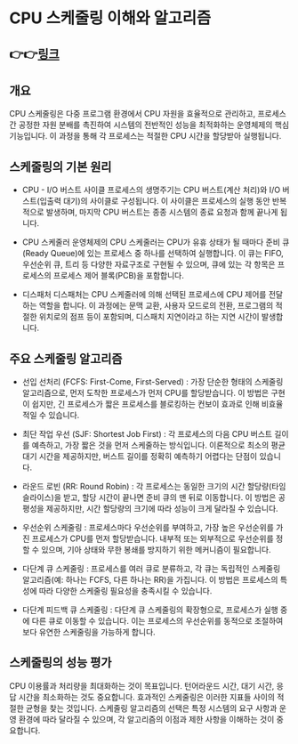 
# CPU 스케줄링 이해와 알고리즘

## 👉👉[링크](https://runa-nam.tistory.com/88)

## 개요
CPU 스케줄링은 다중 프로그램 환경에서 CPU 자원을 효율적으로 관리하고, 프로세스간 공정한 자원 분배를 촉진하여 시스템의 전반적인 성능을 최적화하는 운영체제의 핵심 기능입니다. 이 과정을 통해 각 프로세스는 적절한 CPU 시간을 할당받아 실행됩니다.

## 스케줄링의 기본 원리
- CPU - I/O 버스트 사이클
프로세스의 생명주기는 CPU 버스트(계산 처리)와 I/O 버스트(입출력 대기)의 사이클로 구성됩니다. 이 사이클은 프로세스의 실행 동안 반복적으로 발생하며, 마지막 CPU 버스트는 종종 시스템의 종료 요청과 함께 끝나게 됩니다.

- CPU 스케줄러
운영체제의 CPU 스케줄러는 CPU가 유휴 상태가 될 때마다 준비 큐(Ready Queue)에 있는 프로세스 중 하나를 선택하여 실행합니다. 이 큐는 FIFO, 우선순위 큐, 트리 등 다양한 자료구조로 구현될 수 있으며, 큐에 있는 각 항목은 프로세스의 프로세스 제어 블록(PCB)을 포함합니다.

- 디스패처
디스패처는 CPU 스케줄러에 의해 선택된 프로세스에 CPU 제어를 전달하는 역할을 합니다. 이 과정에는 문맥 교환, 사용자 모드로의 전환, 프로그램의 적절한 위치로의 점프 등이 포함되며, 디스패치 지연이라고 하는 지연 시간이 발생합니다.

## 주요 스케줄링 알고리즘
- 선입 선처리 (FCFS: First-Come, First-Served) : 
가장 단순한 형태의 스케줄링 알고리즘으로, 먼저 도착한 프로세스가 먼저 CPU를 할당받습니다. 이 방법은 구현이 쉽지만, 긴 프로세스가 짧은 프로세스를 블로킹하는 컨보이 효과로 인해 비효율적일 수 있습니다.

- 최단 작업 우선 (SJF: Shortest Job First) : 
각 프로세스의 다음 CPU 버스트 길이를 예측하고, 가장 짧은 것을 먼저 스케줄하는 방식입니다. 이론적으로 최소의 평균 대기 시간을 제공하지만, 버스트 길이를 정확히 예측하기 어렵다는 단점이 있습니다.

- 라운드 로빈 (RR: Round Robin) : 
각 프로세스는 동일한 크기의 시간 할당량(타임 슬라이스)을 받고, 할당 시간이 끝나면 준비 큐의 맨 뒤로 이동합니다. 이 방법은 공평성을 제공하지만, 시간 할당량의 크기에 따라 성능이 크게 달라질 수 있습니다.

- 우선순위 스케줄링 : 
프로세스마다 우선순위를 부여하고, 가장 높은 우선순위를 가진 프로세스가 CPU를 먼저 할당받습니다. 내부적 또는 외부적으로 우선순위를 정할 수 있으며, 기아 상태와 무한 봉쇄를 방지하기 위한 메커니즘이 필요합니다.

- 다단계 큐 스케줄링 : 
프로세스를 여러 큐로 분류하고, 각 큐는 독립적인 스케줄링 알고리즘(예: 하나는 FCFS, 다른 하나는 RR)을 가집니다. 이 방법은 프로세스의 특성에 따라 다양한 스케줄링 필요성을 충족시킬 수 있습니다.

- 다단계 피드백 큐 스케줄링 : 
다단계 큐 스케줄링의 확장형으로, 프로세스가 실행 중에 다른 큐로 이동할 수 있습니다. 이는 프로세스의 우선순위를 동적으로 조절하여 보다 유연한 스케줄링을 가능하게 합니다.

## 스케줄링의 성능 평가
CPU 이용률과 처리량을 최대화하는 것이 목표입니다.
턴어라운드 시간, 대기 시간, 응답 시간을 최소화하는 것도 중요합니다.
효과적인 스케줄링은 이러한 지표들 사이의 적절한 균형을 찾는 것입니다.
스케줄링 알고리즘의 선택은 특정 시스템의 요구 사항과 운영 환경에 따라 달라질 수 있으며, 각 알고리즘의 이점과 제한 사항을 이해하는 것이 중요합니다.

